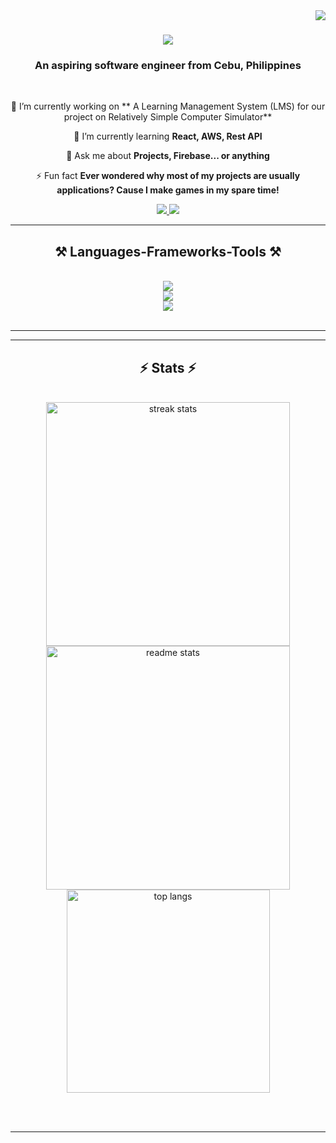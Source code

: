 <img align="right" src="https://visitor-badge.laobi.icu/badge?page_id=jogzfon.jogzfon" />

<h1 align="center">
    <img src="https://readme-typing-svg.herokuapp.com/?font=Righteous&size=35&center=true&vCenter=true&width=500&height=70&duration=4000&lines=Hi+There!+👋;+I'm+Sheer!;" />
</h1>

<h3 align="center">An aspiring software engineer from Cebu, Philippines</h3>

<br/>

<div align="center">
 
 🔭 I’m currently working on ** A Learning Management System (LMS) for our project on Relatively Simple Computer Simulator**
 
 🌱 I’m currently learning **React, AWS, Rest API**

💬 Ask me about **Projects, Firebase... or anything**

⚡ Fun fact **Ever wondered why most of my projects are usually applications? Cause I make games in my spare time!**

 </div>
 
<div align="center"> 
  <a href="mailto:sheer.jay.p@gmail.com">
    <img src="https://img.shields.io/badge/Gmail-333333?style=for-the-badge&logo=gmail&logoColor=red" />
  </a>
  <a href="www.linkedin.com/in/sheer-jay-piodos-87711329a" target="_blank">
    <img src="https://img.shields.io/badge/LinkedIn-0077B5?style=for-the-badge&logo=linkedin&logoColor=white" target="_blank" />
  </a>
</div>

 <hr/>
 
<h2 align="center">⚒️ Languages-Frameworks-Tools ⚒️</h2>
<br/>
<div align="center">
    <img src="https://skillicons.dev/icons?i=java,cs,cpp,c,py,html,css,regex" /><br>
    <img src="https://skillicons.dev/icons?i=dotnet,unity,godot,mui,react,ps,pycharm,vscode,visualstudio,vscode,arduino,blender,maven" /><br>
    <img src="https://skillicons.dev/icons?i=github,git,figma,tensorflow,firebase,mysql,npm,notion,postman" />
    <br>
</div>

<br/>
<hr/>

<hr/>

<h2 align="center">⚡ Stats ⚡</h2>
<br>
<div align=center>
  <img width=390 src="https://streak-stats.demolab.com/?user=jogzfon&count_private=true&theme=vue-dark&border_radius=10" alt="streak stats"/>
  <img width=390 src="https://github-readme-stats.vercel.app/api?username=jogzfon&count_private=true&show_icons=true&theme=react&rank_icon=github&border_radius=10" alt="readme stats" />
  <br/>
  <img width=325 align="center" src="https://github-readme-stats.vercel.app/api/top-langs/?username=jogzfon&hide=HTML&langs_count=8&layout=compact&theme=react&border_radius=10&size_weight=0.5&count_weight=0.5&exclude_repo=github-readme-stats" alt="top langs" />
</div>

<br/><br/>

<hr/>

<br/>

<br/>
